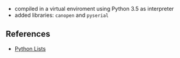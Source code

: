 - compiled in a virtual enviroment using Python 3.5 as interpreter
- added libraries: `canopen` and `pyserial`

## References
- [Python Lists](https://www.w3schools.com/python/python_lists.asp)
